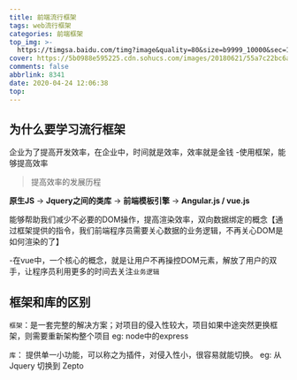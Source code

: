 ```yaml
---
title: 前端流行框架
tags: web流行框架
categories: 前端框架
top_img: >-
  https://timgsa.baidu.com/timg?image&quality=80&size=b9999_10000&sec=1586260503560&di=7c6c6478416f5f70fa4f8a4c2d248650&imgtype=0&src=http%3A%2F%2Fwww.studyems.com%2Fznxkedu%2Fimages%2Fbigdate%2F20180522150700.jpg
cover: https://5b0988e595225.cdn.sohucs.com/images/20180621/55a7c22bc6ae4debb81c34367837460d.jpeg
comments: false
abbrlink: 8341
date: 2020-04-24 12:06:38
top:
---
```

## 为什么要学习流行框架

企业为了提高开发效率，在企业中，时间就是效率，效率就是金钱
-使用框架，能够提高效率

> 提高效率的发展历程

**原生JS** -> **Jquery之间的类库** -> **前端模板引擎** -> **Angular.js / vue.js** 

能够帮助我们减少不必要的DOM操作，提高渲染效率，双向数据绑定的概念【通过框架提供的指令，我们前端程序员需要关心数据的业务逻辑，不再关心DOM是如何渲染的了】

-在vue中，一个核心的概念，就是让用户不再操控DOM元素，解放了用户的双手，让程序员利用更多的时间去关注`业务逻辑`

## 框架和库的区别

`框架`：是一套完整的解决方案；对项目的侵入性较大，项目如果中途突然更换框架，则需要重新架构整个项目
eg:
node中的express

`库`： 提供单一小功能，可以称之为插件，对侵入性小，很容易就能切换。
eg:
从Jquery 切换到 Zepto